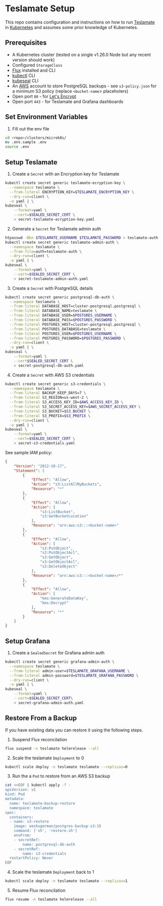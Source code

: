 # Teslamate Setup

This repo contains configuration and instructions on how to run [Teslamate](https://github.com/adriankumpf/teslamate) in [Kubernetes](https://kubernetes.io/) and assumes some prior knowledge of Kubernetes. 

## Prerequisites

* A Kubernetes cluster (tested on a single v1.26.0 Node but any recent version should work)
* Configured `StorageClass`
* [Flux](https://fluxcd.io/flux/get-started/) installed and CLI
* [kubectl](https://kubernetes.io/docs/tasks/tools/#kubectl) CLI
* [kubeseal](https://github.com/bitnami-labs/sealed-secrets) CLI
* An [AWS](https://aws.amazon.com/) account to store PostgreSQL backups - see `s3-policy.json` for a minimum S3 policy (replace `<bucket-name`> placeholers)
* Open port `80` - for [Let's Encrypt](https://letsencrypt.org/)
* Open port `443` - for Teslamate and Grafana dashboards

## Set Environment Variables

1. Fill out the env file

```bash
cd <repo>/clusters/microk8s/
mv .env.sample .env
source .env
```

## Setup Teslamate

1. Create a `Secret` with an Encryption key for Teslamate

```bash
kubectl create secret generic teslamate-ecryption-key \
  --namespace teslamate \
  --from-literal ENCRYPTION_KEY=$TESLAMATE_ENCRYPTION_KEY \
  --dry-run=client \
  -o yaml | \
kubeseal \
    --format=yaml \
    --cert=$SEALED_SECRET_CERT \
    > secret-teslamate-ecryption-key.yaml
```

2. Generate a `Secret` for Teslamate admin auth

```bash
htpasswd -Bbn $TESLAMATE_USERNAME $TESLAMATE_PASSWORD > teslamate-auth
kubectl create secret generic teslamate-admin-auth \
  --namespace teslamate \
  --from-file=auth=teslamate-auth \
  --dry-run=client \
  -o yaml | \
kubeseal \
    --format=yaml \
    --cert=$SEALED_SECRET_CERT \
    > secret-teslamate-admin-auth.yaml
```

3. Create a `Secret` with PostgreSQL details

```bash
kubectl create secret generic postgresql-db-auth \
  --namespace teslamate \
  --from-literal DATABASE_HOST=cluster-postgresql.postgresql \
  --from-literal DATABASE_NAME=teslamate \
  --from-literal DATABASE_USER=$POSTGRES_USERNAME \
  --from-literal DATABASE_PASS=$POSTGRES_PASSWORD \
  --from-literal POSTGRES_HOST=cluster-postgresql.postgresql \
  --from-literal POSTGRES_DATABASE=teslamate \
  --from-literal POSTGRES_USER=$POSTGRES_USERNAME \
  --from-literal POSTGRES_PASSWORD=$POSTGRES_PASSWORD \
  --dry-run=client \
  -o yaml | \
kubeseal \
    --format=yaml \
    --cert$SEALED_SECRET_CERT \
    > secret-postgresql-db-auth.yaml
```

4. Create a `Secret` with AWS S3 credentials

```bash
kubectl create secret generic s3-credentials \
  --namespace teslamate \
  --from-literal BACKUP_KEEP_DAYS=7 \
  --from-literal S3_REGION=us-west-2 \
  --from-literal S3_ACCESS_KEY_ID=$AWS_ACCESS_KEY_ID \
  --from-literal S3_SECRET_ACCESS_KEY=$AWS_SECRET_ACCESS_KEY \
  --from-literal S3_BUCKET=$S3_BUCKET \
  --from-literal S3_PREFIX=$S3_PREFIX \
  --dry-run=client \
  -o yaml | \
kubeseal \
    --format=yaml \
    --cert=$SEALED_SECRET_CERT \
    > secret-s3-credentials.yaml
```

See sample IAM policy:

```json
{
    "Version": "2012-10-17",
    "Statement": [
        {
            "Effect": "Allow",
            "Action": "s3:ListAllMyBuckets",
            "Resource": "*"
        },
        {
            "Effect": "Allow",
            "Action": [
                "s3:ListBucket",
                "s3:GetBucketLocation"
            ],
            "Resource": "arn:aws:s3:::<bucket-name>"
        },
        {
            "Effect": "Allow",
            "Action": [
                "s3:PutObject",
                "s3:PutObjectAcl",
                "s3:GetObject",
                "s3:GetObjectAcl",
                "s3:DeleteObject"
            ],
            "Resource": "arn:aws:s3:::<bucket-name>/*"
        },
        {
            "Effect": "Allow",
            "Action": [
                "kms:GenerateDataKey",
                "kms:Decrypt"
            ],
            "Resource": "*"
        }
    ]
}
```

## Setup Grafana

1. Create a `SealedSecret` for Grafana admin auth

```bash
kubectl create secret generic grafana-admin-auth \
  --namespace teslamate \
  --from-literal admin-user=$TESLAMATE_GRAFANA_USERNAME \
  --from-literal admin-password=$TESLAMATE_GRAFANA_PASSWORD \
  --dry-run=client \
  -o yaml | \
kubeseal \
    --format=yaml \
    --cert=$SEALED_SECRET_CERT\
    > secret-grafana-admin-auth.yaml
```

## Restore From a Backup

If you have existing data you can restore it using the following steps.

1. Suspend Flux reconcilation

```bash
flux suspend -n teslamate helmrelease --all
```

2. Scale the teslamate `Deployment` to 0

```bash
kubectl scale deploy -n teslamate teslamate --replicas=0
```

3. Run the a `Pod` to restore from an AWS S3 backup

```bash
cat <<EOF | kubectl apply -f -
apiVersion: v1
kind: Pod
metadata:
  name: teslamate-backup-restore
  namespace: teslamate
spec:
  containers:
  - name: s3-restore
    image: eeshugerman/postgres-backup-s3:15
    command: ['sh', 'restore.sh']
    envFrom:
    - secretRef:
        name: postgresql-db-auth
    - secretRef:
        name: s3-credentials
  restartPolicy: Never
EOF
``` 

4. Scale the teslamate `Deployment` back to 1

```bash
kubectl scale deploy -n teslamate teslamate --replicas=1
```

5. Resume Flux reconcilation

```bash
flux resume -n teslamate helmrelease --all
```
